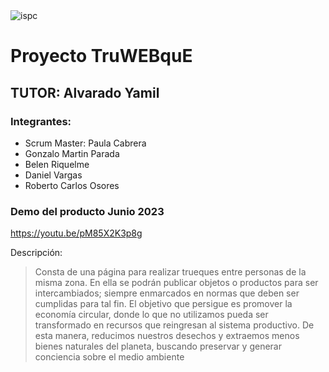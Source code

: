 <img src="https://i.ibb.co/ncQnyt8/ispc.png" alt="ispc" border="0">
<h1>Proyecto TruWEBquE</h1>
<h2>TUTOR: Alvarado Yamil</h2>
<h3>Integrantes: </h3>
<ul>
	<li>Scrum Master: Paula Cabrera</li>
  <li>Gonzalo Martin Parada</li>
  <li>Belen Riquelme</li>
  <li>Daniel Vargas</li>
  <li>Roberto Carlos Osores</li>
</ul>

<h3>Demo del producto Junio 2023</h3>

https://youtu.be/pM85X2K3p8g


<p>Descripción: </p>

>Consta de una página para realizar trueques entre personas de la misma zona. En ella se podrán publicar objetos o productos para ser intercambiados; siempre enmarcados en normas que deben ser cumplidas para tal fin.
El objetivo que persigue es promover la economía circular, donde lo que no utilizamos pueda ser transformado en recursos que reingresan al sistema productivo. De esta manera, reducimos nuestros desechos y extraemos menos bienes naturales del planeta, buscando preservar y generar conciencia sobre el medio ambiente
